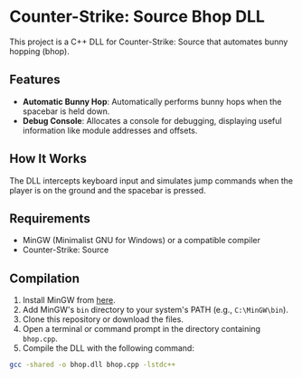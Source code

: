 # Counter-Strike: Source Bhop DLL

This project is a C++ DLL for Counter-Strike: Source that automates bunny hopping (bhop).

## Features

- **Automatic Bunny Hop**: Automatically performs bunny hops when the spacebar is held down.
- **Debug Console**: Allocates a console for debugging, displaying useful information like module addresses and offsets.

## How It Works

The DLL intercepts keyboard input and simulates jump commands when the player is on the ground and the spacebar is pressed.

## Requirements

- MinGW (Minimalist GNU for Windows) or a compatible compiler
- Counter-Strike: Source

## Compilation

1. Install MinGW from [here](http://www.mingw.org/).
2. Add MinGW's `bin` directory to your system's PATH (e.g., `C:\MinGW\bin`).
3. Clone this repository or download the files.
4. Open a terminal or command prompt in the directory containing `bhop.cpp`.
5. Compile the DLL with the following command:

```sh
gcc -shared -o bhop.dll bhop.cpp -lstdc++

